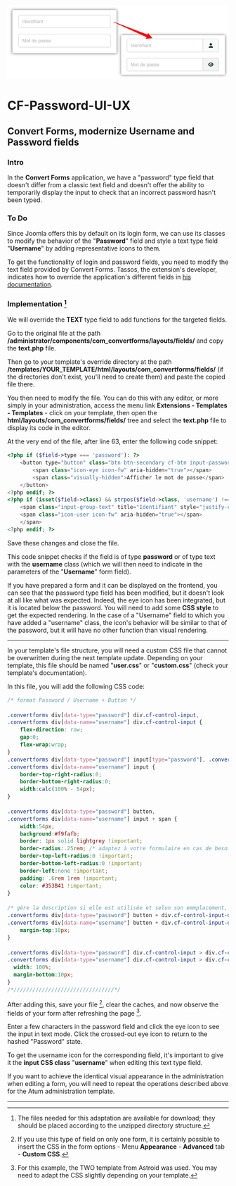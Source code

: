 ![image Intro](field_PW_01.png)
# CF-Password-UI-UX

## Convert Forms, modernize Username and Password fields

### Intro

In the **Convert Forms** application, we have a "password" type field that doesn't differ from a classic text field and doesn't offer the ability to temporarily display the input to check that an incorrect password hasn't been typed.

### To Do

Since Joomla offers this by default on its login form, we can use its classes to modify the behavior of the "**Password**" field and style a text type field "**Username**" by adding representative icons to them.

To get the functionality of login and password fields, you need to modify the text field provided by Convert Forms.
Tassos, the extension's developer, indicates how to override the application's different fields in [his documentation](https://www.tassos.gr/docs/convert-forms/developers/override-form-ands-layouts-in-your-template#override_a_field_layout).

### Implementation [^1]

We will override the **TEXT** type field to add functions for the targeted fields.

Go to the original file at the path **/administrator/components/com\_convertforms/layouts/fields/** and copy the **text.php** file.

Then go to your template's override directory at the path **/templates/YOUR\_TEMPLATE/html/layouts/com\_convertforms/fields/** (if the directories don't exist, you'll need to create them) and paste the copied file there.

You then need to modify the file. You can do this with any editor, or more simply in your administration, access the menu link **Extensions - Templates - Templates** - click on your template, then open the **html/layouts/com\_convertforms/fields/** tree and select the **text.php** file to display its code in the editor.

At the very end of the file, after line 63, enter the following code snippet:

```php
<?php if ($field->type === 'password'): ?>
    <button type="button" class="btn btn-secondary cf-btn input-password-toggle" role="switch" aria-checked="false">
        <span class="icon-eye icon-fw" aria-hidden="true"></span>
        <span class="visually-hidden">Afficher le mot de passe</span>
    </button>
<?php endif; ?>
<?php if (isset($field->class) && strpos($field->class, 'username') !== false): ?>
    <span class="input-group-text" title="Identifiant" style="justify-content:center;">
    <span class="icon-user icon-fw" aria-hidden="true"></span>
    </span> 
<?php endif; ?>
```

Save these changes and close the file.

This code snippet checks if the field is of type **password** or of type text with the **username** class (which we will then need to indicate in the parameters of the "**Username**" form field).

If you have prepared a form and it can be displayed on the frontend, you can see that the password type field has been modified, but it doesn't look at all like what was expected.
Indeed, the eye icon has been integrated, but it is located below the password. You will need to add some **CSS style** to get the expected rendering.
In the case of a "Username" field to which you have added a "username" class, the icon's behavior will be similar to that of the password, but it will have no other function than visual rendering.

-----

In your template's file structure, you will need a custom CSS file that cannot be overwritten during the next template update. Depending on your template, this file should be named "**user.css**" or "**custom.css**" (check your template's documentation).

In this file, you will add the following CSS code:

```css
/* format Password / Username + Button */

.convertforms div[data-type="password"] div.cf-control-input,
.convertforms div[data-name="username"] div.cf-control-input {
    flex-direction: row;
    gap:0;
    flex-wrap:wrap;
}
.convertforms div[data-type="password"] input[type="password"], .convertforms div[data-type="password"] input[type="text"],
.convertforms div[data-name="username"] input {
    border-top-right-radius:0;
    border-bottom-right-radius:0;
    width:calc(100% - 54px);
}

.convertforms div[data-type="password"] button,
.convertforms div[data-name="username"] input + span {
    width:54px;
    background:#f9fafb;
    border: 1px solid lightgrey !important;
    border-radius:.25rem; /* adaptez à votre formulaire en cas de besoin */
    border-top-left-radius:0 !important;
    border-bottom-left-radius:0 !important;
    border-left:none !important;
    padding: .6rem 1rem !important;
    color: #353B41 !important;
}

/* gère la description si elle est utilisée et selon son emmplacement, avant ou après le champ */
.convertforms div[data-type="password"] button + div.cf-control-input-desc,
.convertforms div[data-name="username"] button + div.cf-control-input-desc {
    margin-top:10px;
}

.convertforms div[data-type="password"] div.cf-control-input > div.cf-control-input-desc,
.convertforms div[data-type="username"] div.cf-control-input > div.cf-control-input-desc {
  width: 100%;
  margin-bottom:10px;
}
/*////////////////////////////////*/
```

After adding this, save your file [^2], clear the caches, and now observe the fields of your form after refreshing the page [^3].

Enter a few characters in the password field and click the eye icon to see the input in text mode. Click the crossed-out eye icon to return to the hashed "Password" state.

To get the username icon for the corresponding field, it's important to give it the **input CSS class** "**username**" when editing this text type field.

If you want to achieve the identical visual appearance in the administration when editing a form, you will need to repeat the operations described above for the Atum administration template.

-----

[^1]:
    The files needed for this adaptation are available for download; they should be placed according to the unzipped directory structure.

[^2]:
    If you use this type of field on only one form, it is certainly possible to insert the CSS in the form options - Menu **Appearance** - **Advanced** tab - **Custom CSS**.

[^3]:
    For this example, the TWO template from Astroid was used. You may need to adapt the CSS slightly depending on your template.
